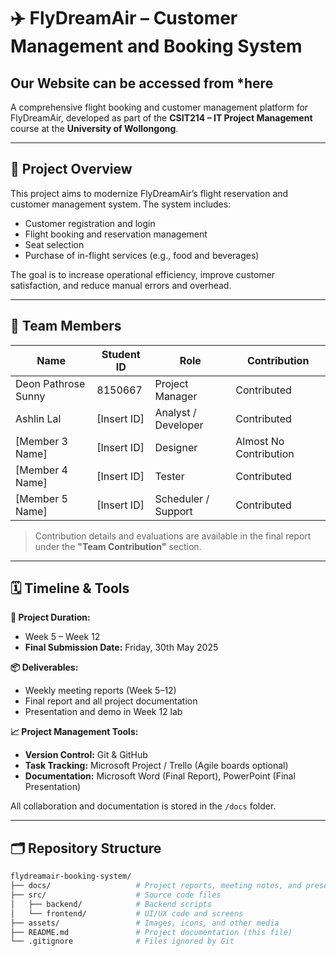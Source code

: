 # ✈️ FlyDreamAir – Customer Management and Booking System
Our Website can be accessed from *here
--
A comprehensive flight booking and customer management platform for FlyDreamAir, developed as part of the **CSIT214 – IT Project Management** course at the **University of Wollongong**.

---

## 📌 Project Overview

This project aims to modernize FlyDreamAir’s flight reservation and customer management system. The system includes:
- Customer registration and login  
- Flight booking and reservation management  
- Seat selection  
- Purchase of in-flight services (e.g., food and beverages)  

The goal is to increase operational efficiency, improve customer satisfaction, and reduce manual errors and overhead.

---

## 👥 Team Members

| Name                | Student ID | Role                | Contribution             |
|---------------------|------------|---------------------|--------------------------|
| Deon Pathrose Sunny | 8150667    | Project Manager     | Contributed              |
| Ashlin Lal          | [Insert ID] | Analyst / Developer | Contributed              |
| [Member 3 Name]     | [Insert ID] | Designer            | Almost No Contribution   |
| [Member 4 Name]     | [Insert ID] | Tester              | Contributed              |
| [Member 5 Name]     | [Insert ID] | Scheduler / Support | Contributed              |

> Contribution details and evaluations are available in the final report under the **"Team Contribution"** section.

---

## 🗓️ Timeline & Tools

**📅 Project Duration:**  
- Week 5 – Week 12  
- **Final Submission Date:** Friday, 30th May 2025  

**📦 Deliverables:**  
- Weekly meeting reports (Week 5–12)  
- Final report and all project documentation  
- Presentation and demo in Week 12 lab  

**📈 Project Management Tools:**  
- **Version Control:** Git & GitHub  
- **Task Tracking:** Microsoft Project / Trello (Agile boards optional)  
- **Documentation:** Microsoft Word (Final Report), PowerPoint (Final Presentation)  

All collaboration and documentation is stored in the `/docs` folder.

---

## 🗂️ Repository Structure

```bash
flydreamair-booking-system/
├── docs/                   # Project reports, meeting notes, and presentations
├── src/                    # Source code files
│   ├── backend/            # Backend scripts
│   └── frontend/           # UI/UX code and screens
├── assets/                 # Images, icons, and other media
├── README.md               # Project documentation (this file)
└── .gitignore              # Files ignored by Git
